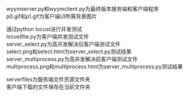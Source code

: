 wyymserver.py和wyymclient.py为最终版本服务端和客户端程序<br>p0.gif和p1.gif为客户端UI所需背景图片<br>

通过python locust进行并发测试<br>locustfile.py为客户端并发测试文件<br>server_select.py为高并发解决后客户端测试文件<br>select.png和select.html为server_select.py测试结果<br>server_multiprocess.py为高并发解决前客户端测试文件<br>multiprocess.png和multiprocess.html为server_multiprocess.py测试结果

serverfiles为服务端文件资源文件夹<br>客户端下载的文件保存在当前文件夹